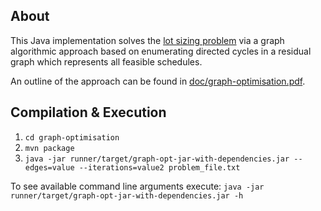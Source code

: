 About
-----
This Java implementation solves the [lot sizing problem](../problem_description.pdf) via a graph algorithmic approach based on enumerating directed cycles in a residual graph which represents all feasible schedules.

An outline of the approach can be found in [doc/graph-optimisation.pdf](doc/graph-optimisation.pdf).

Compilation & Execution
-----------------------

1. `cd graph-optimisation`
2. `mvn package`
3. `java -jar runner/target/graph-opt-jar-with-dependencies.jar --edges=value --iterations=value2 problem_file.txt`

To see available command line arguments execute: `java -jar runner/target/graph-opt-jar-with-dependencies.jar -h`